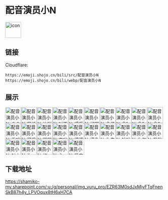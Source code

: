 # 配音演员小N
<img src="https://emoji.shojo.cn/bili/src/配音演员小N/icon.png" width="50" height="50" alt="icon">

## 链接
Cloudflare:
```
https://emoji.shojo.cn/bili/src/配音演员小N
https://emoji.shojo.cn/bili/webp/配音演员小N
```
## 展示
<img src="https://emoji.shojo.cn/bili/src/配音演员小N/配音演员小N-？？？.png" width="50" height="50" alt="配音演员小N-？？？"><img src="https://emoji.shojo.cn/bili/src/配音演员小N/配音演员小N-拜托拜托.png" width="50" height="50" alt="配音演员小N-拜托拜托"><img src="https://emoji.shojo.cn/bili/src/配音演员小N/配音演员小N-达咩.png" width="50" height="50" alt="配音演员小N-达咩"><img src="https://emoji.shojo.cn/bili/src/配音演员小N/配音演员小N-对不起.png" width="50" height="50" alt="配音演员小N-对不起"><img src="https://emoji.shojo.cn/bili/src/配音演员小N/配音演员小N-感受N典.png" width="50" height="50" alt="配音演员小N-感受N典"><img src="https://emoji.shojo.cn/bili/src/配音演员小N/配音演员小N-好耶.png" width="50" height="50" alt="配音演员小N-好耶"><img src="https://emoji.shojo.cn/bili/src/配音演员小N/配音演员小N-盒子精.png" width="50" height="50" alt="配音演员小N-盒子精"><img src="https://emoji.shojo.cn/bili/src/配音演员小N/配音演员小N-盒1.png" width="50" height="50" alt="配音演员小N-盒1"><img src="https://emoji.shojo.cn/bili/src/配音演员小N/配音演员小N-盒2.png" width="50" height="50" alt="配音演员小N-盒2"><img src="https://emoji.shojo.cn/bili/src/配音演员小N/配音演员小N-盒3.png" width="50" height="50" alt="配音演员小N-盒3"><img src="https://emoji.shojo.cn/bili/src/配音演员小N/配音演员小N-看戏.png" width="50" height="50" alt="配音演员小N-看戏"><img src="https://emoji.shojo.cn/bili/src/配音演员小N/配音演员小N-可爱捏.png" width="50" height="50" alt="配音演员小N-可爱捏"><img src="https://emoji.shojo.cn/bili/src/配音演员小N/配音演员小N-哭哭.png" width="50" height="50" alt="配音演员小N-哭哭"><img src="https://emoji.shojo.cn/bili/src/配音演员小N/配音演员小N-来啦来啦.png" width="50" height="50" alt="配音演员小N-来啦来啦"><img src="https://emoji.shojo.cn/bili/src/配音演员小N/配音演员小N-摸摸头.png" width="50" height="50" alt="配音演员小N-摸摸头"><img src="https://emoji.shojo.cn/bili/src/配音演员小N/配音演员小N-摸鱼.png" width="50" height="50" alt="配音演员小N-摸鱼"><img src="https://emoji.shojo.cn/bili/src/配音演员小N/配音演员小N-你先别急.png" width="50" height="50" alt="配音演员小N-你先别急"><img src="https://emoji.shojo.cn/bili/src/配音演员小N/配音演员小N-钱钱没有了.png" width="50" height="50" alt="配音演员小N-钱钱没有了"><img src="https://emoji.shojo.cn/bili/src/配音演员小N/配音演员小N-生气.png" width="50" height="50" alt="配音演员小N-生气"><img src="https://emoji.shojo.cn/bili/src/配音演员小N/配音演员小N-我酸了.png" width="50" height="50" alt="配音演员小N-我酸了"><img src="https://emoji.shojo.cn/bili/src/配音演员小N/配音演员小N-射中.png" width="50" height="50" alt="配音演员小N-射中"><img src="https://emoji.shojo.cn/bili/src/配音演员小N/配音演员小N-你.png" width="50" height="50" alt="配音演员小N-你"><img src="https://emoji.shojo.cn/bili/src/配音演员小N/配音演员小N-的.png" width="50" height="50" alt="配音演员小N-的"><img src="https://emoji.shojo.cn/bili/src/配音演员小N/配音演员小N-心.png" width="50" height="50" alt="配音演员小N-心"><img src="https://emoji.shojo.cn/bili/src/配音演员小N/配音演员小N-晚安.png" width="50" height="50" alt="配音演员小N-晚安">

## 下载地址

https://shamiko-my.sharepoint.com/:u:/g/personal/img_yuru_pro/EZR63M0sdJxMiyFTqFnenSkB87h4y_LPVOqux8tH6xH7CA